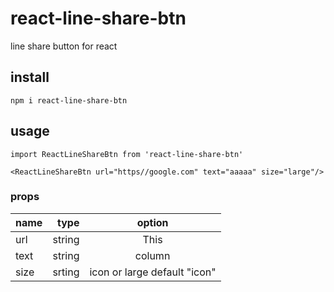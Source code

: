 # react-line-share-btn
line share button for react

## install
`npm i react-line-share-btn`

## usage
`import ReactLineShareBtn from 'react-line-share-btn'`

`<ReactLineShareBtn url="https//google.com" text="aaaaa" size="large"/>`

### props
| name | type | option |
|:-----------|------------:|:------------:|
| url       |    string     |     This     |
| text     |      string |    column    |
| size       |        srting |    icon or large default "icon"     |
